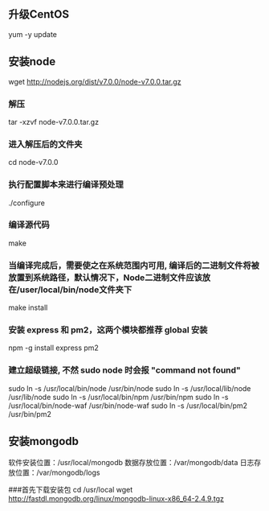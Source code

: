 ## 升级CentOS
yum -y update

## 安装node 
wget http://nodejs.org/dist/v7.0.0/node-v7.0.0.tar.gz

### 解压
tar -xzvf node-v7.0.0.tar.gz

### 进入解压后的文件夹
cd node-v7.0.0

### 执行配置脚本来进行编译预处理
./configure

### 编译源代码
make

### 当编译完成后，需要使之在系统范围内可用, 编译后的二进制文件将被放置到系统路径，默认情况下，Node二进制文件应该放在/user/local/bin/node文件夹下
make install

### 安装 express 和 pm2，这两个模块都推荐 global 安装
npm -g install express pm2

### 建立超级链接, 不然 sudo node 时会报 "command not found"
sudo ln -s /usr/local/bin/node /usr/bin/node
sudo ln -s /usr/local/lib/node /usr/lib/node
sudo ln -s /usr/local/bin/npm /usr/bin/npm
sudo ln -s /usr/local/bin/node-waf /usr/bin/node-waf
sudo ln -s /usr/local/bin/pm2 /usr/bin/pm2

## 安装mongodb
软件安装位置：/usr/local/mongodb
数据存放位置：/var/mongodb/data
日志存放位置：/var/mongodb/logs

###首先下载安装包
cd /usr/local
wget http://fastdl.mongodb.org/linux/mongodb-linux-x86_64-2.4.9.tgz
